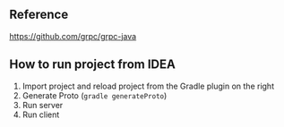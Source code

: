 ## Reference
https://github.com/grpc/grpc-java

## How to run project from IDEA
1. Import project and reload project from the Gradle plugin on the right
1. Generate Proto (`gradle generateProto`)
1. Run server
1. Run client


